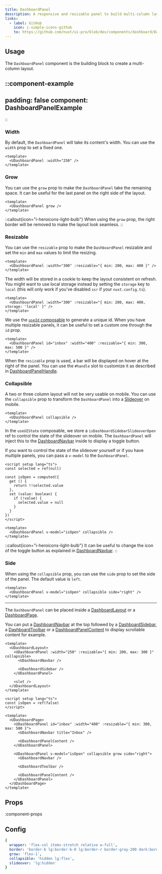 ```yaml
---
title: DashboardPanel
description: A responsive and resizable panel to build multi-column layouts.
links:
  - label: GitHub
    icon: i-simple-icons-github
    to: https://github.com/nuxt/ui-pro/blob/dev/components/dashboard/DashboardPanel.vue
---
```


## Usage

The `DashboardPanel` component is the building block to create a multi-column layout.

::component-example
---
padding: false
component: DashboardPanelExample
---
::

### Width

By default, the `DashboardPanel` will take its content's width. You can use the `width` prop to set a fixed one.

```vue
<template>
  <UDashboardPanel :width="250" />
</template>
```

### Grow

You can use the `grow` prop to make the `DashboardPanel` take the remaining space. It can be useful for the last panel on the right side of the layout.

```vue
<template>
  <UDashboardPanel grow />
</template>
```

::callout{icon="i-heroicons-light-bulb"}
When using the `grow` prop, the right border will be removed to make the layout look seamless.
::

### Resizable

You can use the `resizable` prop to make the `DashboardPanel` resizable and set the `min` and `max` values to limit the resizing.

```vue
<template>
  <UDashboardPanel :width="300" :resizable="{ min: 200, max: 400 }" />
</template>
```

The width will be stored in a cookie to keep the layout consistent on refresh. You might want to use local storage instead by setting the `storage` key to `local` (this will only work if you've disabled `ssr` if your `nuxt.config.ts`).

```vue
<template>
  <UDashboardPanel :width="300" :resizable="{ min: 200, max: 400, storage: 'local' }" />
</template>
```

We use the [`useId` composable](https://nuxt.com/docs/api/composables/use-id) to generate a unique id. When you have multiple resizable panels, it can be useful to set a custom one through the `id` prop.

```vue
<template>
  <UDashboardPanel id="inbox" :width="400" :resizable="{ min: 300, max: 500 }" />
</template>
```

When the `resizable` prop is used, a bar will be displayed on hover at the right of the panel. You can use the `#handle` slot to customize it as described in [DashboardPanelHandle](/pro/components/dashboard-panel-handle).

### Collapsible

A two or three column layout will not be very usable on mobile. You can use the `collapsible` prop to transform the `DashboardPanel` into a [Slideover](/components/slideover) on mobile.

```vue
<template>
  <UDashboardPanel collapsible />
</template>
```

In the `useUIState` composable, we store a `isDashboardSidebarSlideoverOpen` ref to control the state of the slideover on mobile. The `DashboardPanel` will inject this to the [DashboardNavbar](/pro/components/dashboard-navbar) inside to display a toggle button.

If you want to control the state of the slideover yourself or if you have multiple panels, you can pass a `v-model` to the `DashboardPanel`.

```vue
<script setup lang="ts">
const selected = ref(null)

const isOpen = computed({
  get () {
    return !!selected.value
  },
  set (value: boolean) {
    if (!value) {
      selected.value = null
    }
  }
})
</script>

<template>
  <UDashboardPanel v-model="isOpen" collapsible />
</template>
```

::callout{icon="i-heroicons-light-bulb"}
It can be useful to change the icon of the toggle button as explained in [DashboardNavbar](/pro/components/dashboard-navbar#toggle).
::

### Side

When using the `collapsible` prop, you can use the `side` prop to set the side of the panel. The default value is `left`.

```vue
<template>
  <UDashboardPanel v-model="isOpen" collapsible side="right" />
</template>
```

---

The `DashboardPanel` can be placed inside a [DashboardLayout](/pro/components/dashboard-layout) or a [DashboardPage](/pro/components/dashboard-page).

You can put a [DashboardNavbar](/pro/components/dashboard-navbar) at the top followed by a [DashboardSidebar](/pro/components/dashboard-sidebar), a [DashboardToolbar](/pro/components/dashboard-toolbar) or a [DashboardPanelContent](/pro/components/dashboard-panel-content) to display scrollable content for example.

```vue [layouts/default.vue]
<template>
  <UDashboardLayout>
    <UDashboardPanel :width="250" :resizable="{ min: 200, max: 300 }" collapsible>
      <UDashboardNavbar />

      <UDashboardSidebar />
    </UDashboardPanel>

    <slot />
  </UDashboardLayout>
</template>
```

```vue [pages/inbox.vue]
<script setup lang="ts">
const isOpen = ref(false)
</script>

<template>
  <UDashboardPage>
    <UDashboardPanel id="inbox" :width="400" :resizable="{ min: 300, max: 500 }">
      <UDashboardNavbar title="Inbox" />

      <UDashboardPanelContent />
    </UDashboardPanel>

    <UDashboardPanel v-model="isOpen" collapsible grow side="right">
      <UDashboardNavbar />

      <UDashboardToolbar />

      <UDashboardPanelContent />
    </UDashboardPanel>
  </UDashboardPage>
</template>
```

## Props

:component-props

## Config

```yml
{
  wrapper: 'flex-col items-stretch relative w-full',
  border: 'border-b lg:border-b-0 lg:border-r border-gray-200 dark:border-gray-800 lg:w-[--width] flex-shrink-0',
  grow: 'flex-1',
  collapsible: 'hidden lg:flex',
  slideover: 'lg:hidden'
}
```
